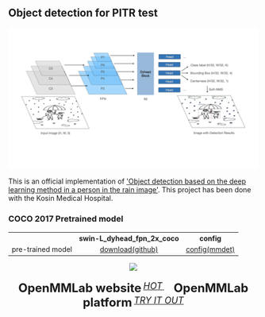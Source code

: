 ## Object detection for PITR test

<p align="left">
  <img src="resources/figures.001.jpeg" width="800">
</p>

This is an official implementation of ['Object detection based on the deep learning method in a person in the rain image'](https://www.earticle.net/Article/A422634). This project has been done with the Kosin Medical Hospital. 

### COCO 2017 Pretrained model
<table><tbody>
<!-- START TABLE -->
<!-- TABLE HEADER -->
<th valign="bottom"></th>
<th valign="bottom">swin-L_dyhead_fpn_2x_coco</th>
<th valign="bottom">config</th>
<!-- TABLE BODY -->
<tr><td align="left">pre-trained model</td>
<td align="center"><a href="https://download.openmmlab.com/mmdetection/v2.0/dyhead/atss_swin-l-p4-w12_fpn_dyhead_mstrain_2x_coco/atss_swin-l-p4-w12_fpn_dyhead_mstrain_2x_coco_20220509_100315-bc5b6516.pth">download(github)</a></td>
<td align="center"><a href="https://github.com/open-mmlab/mmdetection/blob/master/configs/dyhead/atss_swin-l-p4-w12_fpn_dyhead_mstrain_2x_coco.py">config(mmdet)</a></td>
</tr>
</tr>
</tbody></table>




<div align="center">
  <img src="resources/mmdet-logo.png" width="600"/>
  <div>&nbsp;</div>
  <div align="center">
    <b><font size="5">OpenMMLab website</font></b>
    <sup>
      <a href="https://openmmlab.com">
        <i><font size="4">HOT</font></i>
      </a>
    </sup>
    &nbsp;&nbsp;&nbsp;&nbsp;
    <b><font size="5">OpenMMLab platform</font></b>
    <sup>
      <a href="https://platform.openmmlab.com">
        <i><font size="4">TRY IT OUT</font></i>
      </a>
    </sup>
  </div>
  <div>&nbsp;</div>
